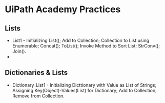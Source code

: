 # UiPath Academy Practices

## Lists
- List1 - Initializing List(); Add to Collection; Collection to List using Enumerable; Concat(); ToList(); Invoke Method to Sort List; StrConv(); Join().
- 

## Dictionaries & Lists
- Dictionary_List1 - Initializing Dicttionary with Value as List of Strings; Assigning Key(Object)-Values(List) for Dictionary; Add to Collection; Remove from Collection.
